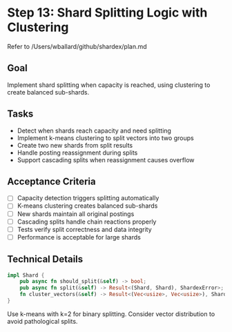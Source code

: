# Step 13: Shard Splitting Logic with Clustering

Refer to /Users/wballard/github/shardex/plan.md

## Goal
Implement shard splitting when capacity is reached, using clustering to create balanced sub-shards.

## Tasks
- Detect when shards reach capacity and need splitting
- Implement k-means clustering to split vectors into two groups
- Create two new shards from split results
- Handle posting reassignment during splits
- Support cascading splits when reassignment causes overflow

## Acceptance Criteria
- [ ] Capacity detection triggers splitting automatically
- [ ] K-means clustering creates balanced sub-shards
- [ ] New shards maintain all original postings
- [ ] Cascading splits handle chain reactions properly
- [ ] Tests verify split correctness and data integrity
- [ ] Performance is acceptable for large shards

## Technical Details
```rust
impl Shard {
    pub async fn should_split(&self) -> bool;
    pub async fn split(&self) -> Result<(Shard, Shard), ShardexError>;
    fn cluster_vectors(&self) -> Result<(Vec<usize>, Vec<usize>), ShardexError>;
}
```

Use k-means with k=2 for binary splitting. Consider vector distribution to avoid pathological splits.